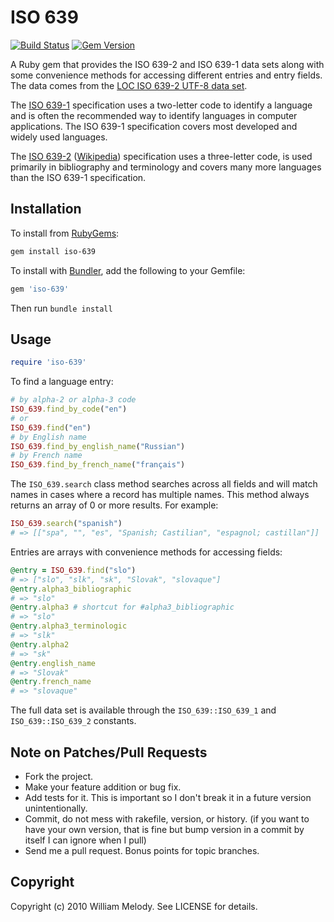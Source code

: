 # ISO 639

[![Build Status](https://travis-ci.org/xwmx/iso-639.svg?branch=master)](https://travis-ci.org/xwmx/iso-639)
[![Gem Version](https://img.shields.io/gem/v/iso-639?color=blue)](http://rubygems.org/gems/iso-639)

A Ruby gem that provides the ISO 639-2 and ISO 639-1 data sets along with some
convenience methods for accessing different entries and entry fields. The data
comes from the
[LOC ISO 639-2 UTF-8 data set](http://www.loc.gov/standards/iso639-2/ascii_8bits.html).

The [ISO 639-1](http://en.wikipedia.org/wiki/ISO_639-1) specification uses a
two-letter code to identify a language and is often the recommended way to
identify languages in computer applications. The ISO 639-1 specification covers
most developed and widely used languages.

The [ISO 639-2](http://www.loc.gov/standards/iso639-2/)
([Wikipedia](http://en.wikipedia.org/wiki/ISO_639-2)) specification uses a
three-letter code, is used primarily in bibliography and terminology and
covers many more languages than the ISO 639-1 specification.

## Installation

To install from [RubyGems](https://rubygems.org/gems/iso-639):

```bash
gem install iso-639
```

To install with [Bundler](https://bundler.io/), add the following to your
Gemfile:

```ruby
gem 'iso-639'
```

Then run `bundle install`

## Usage

```ruby
require 'iso-639'
```

To find a language entry:

```ruby
# by alpha-2 or alpha-3 code
ISO_639.find_by_code("en")
# or
ISO_639.find("en")
# by English name
ISO_639.find_by_english_name("Russian")
# by French name
ISO_639.find_by_french_name("français")
```

The `ISO_639.search` class method searches across all fields and will
match names in cases where a record has multiple names. This method
always returns an array of 0 or more results. For example:

```ruby
ISO_639.search("spanish")
# => [["spa", "", "es", "Spanish; Castilian", "espagnol; castillan"]]
```

Entries are arrays with convenience methods for accessing fields:

```ruby
@entry = ISO_639.find("slo")
# => ["slo", "slk", "sk", "Slovak", "slovaque"]
@entry.alpha3_bibliographic
# => "slo"
@entry.alpha3 # shortcut for #alpha3_bibliographic
# => "slo"
@entry.alpha3_terminologic
# => "slk"
@entry.alpha2
# => "sk"
@entry.english_name
# => "Slovak"
@entry.french_name
# => "slovaque"
```

The full data set is available through the `ISO_639::ISO_639_1` and
`ISO_639::ISO_639_2` constants.

## Note on Patches/Pull Requests

* Fork the project.
* Make your feature addition or bug fix.
* Add tests for it. This is important so I don't break it in a
  future version unintentionally.
* Commit, do not mess with rakefile, version, or history.
  (if you want to have your own version, that is fine but
   bump version in a commit by itself I can ignore when I pull)
* Send me a pull request. Bonus points for topic branches.

## Copyright

Copyright (c) 2010 William Melody. See LICENSE for details.
